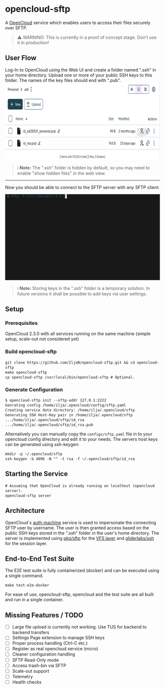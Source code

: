 # opencloud-sftp
A [OpenCloud](https://github.com/opencloud-eu/) service which enables users to access their files securely over SFTP.



> ⚠️ WARNING: This is currently in a proof of concept stage. Don't use it in production!

## User Flow
Log-In to OpenCloud using the Web UI and create a folder named ".ssh" in your home directory. Upload one or more of your public SSH keys to this folder. The names of the key files should end with ".pub". 
<img src="https://github.com/IljaN/opencloud-sftp/raw/main/.github/images/ssh-folder.png" width="850" height="250">

> ℹ️ **Note:** The ".ssh" folder is hidden by default, so you may need to enable "show hidden files" in the web view.
____

Now you should be able to connect to the SFTP server with any SFTP client:

![Connecting via SFTP and doing some file-ops (ls, cd, get, rm)](.github/images/sftp-client.gif)

> ℹ️ **Note:** Storing keys in the ".ssh" folder is a temporary solution. In future versions it shall be possible to add keys via user settings.

## Setup

### Prerequisites
OpenCloud 2.3.0 with all services running on the same machine (simple setup, scale-out not considered yet) 

### Build opencloud-sftp
```shell
git clone https://github.com/IljaN/opencloud-sftp.git && cd opencloud-sftp
make opencloud-sftp 
cp opencloud-sftp /usr/local/bin/opencloud-sftp # Optional.
```
### Generate Configuration
```shell
$ opencloud-sftp init --sftp-addr 127.0.1:2222 
Genrating config /home/ilja/.opencloud/config/sftp.yaml
Creating service data directory: /home/ilja/.opencloud/sftp
Generating SSH Host-Key pair in /home/ilja/.opencloud/sftp
.../home/ilja/.opencloud/sftp/id_rsa
.../home/ilja/.opencloud/sftp/id_rsa.pub
```
Alternatively you can manually copy the `configs/sftp.yaml` file in to your opencloud config directory and edit it to your needs. The servers host keys 
can be generated using ssh-keygen:
```shell
mkdir -p ~/.opencloud/sftp
ssh-keygen -b 4096 -N "" -t rsa -f ~/.opencloud/sftp/id_rsa
```
## Starting the Service
```shell
# Assuming that OpenCloud is already running on localhost (opencloud server).
opencloud-sftp server
```
## Architecture
OpenCloud`s [auth-machine](https://github.com/opencloud-eu/opencloud/tree/main/services/auth-machine) service is used to impersonate the connecting SFTP user by username. The user is then granted access based
on the public SSH keys stored in the ".ssh" folder in the user's home directory. The server is implemented using [pkg/sftp](https://pkg.go.dev/github.com/pkg/sftp) for
the [VFS laver](pkg/vfs) and [gliderlabs/ssh](https://github.com/gliderlabs/ssh) for the session layer. 

## End-to-End Test Suite
The E2E test suite is fully containerized (docker) and can be executed using a single command.
```shell
make test-e2e-docker
```
For ease of use, opencloud-sftp, opencloud and the test suite are all built and run in a single container. 

## Missing Features / TODO
- [ ] Large file upload is currently not working. Use TUS for backend to backend transfers
- [ ] Settings Page extension to manage SSH keys
- [ ] Proper process handling (Ctrl-C etc.)
- [ ] Register as real opencloud service (micro)
- [ ] Cleaner configuration handling
- [ ] SFTP Read-Only mode
- [ ] Access trash-bin via SFTP
- [ ] Scale-out support
- [ ] Telemetry
- [ ] Health checks
